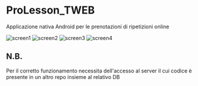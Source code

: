 # ProLesson_TWEB

Applicazione nativa Android per le prenotazioni di ripetizioni online 

![screen1](https://user-images.githubusercontent.com/59978602/185881796-958b70f3-d38f-4316-9843-8a1929160bd9.png)
![screen2](https://user-images.githubusercontent.com/59978602/185881802-87a5a07f-7523-459b-ad36-825dc75283ab.png)
![screen3](https://user-images.githubusercontent.com/59978602/185881804-65672ad1-5eb3-4fe9-92f1-8c48c9d5e590.png)
![screen4](https://user-images.githubusercontent.com/59978602/185881806-8dda3adb-7fba-401a-a9ff-ca6204ad7e8a.png)

## N.B. 
Per il corretto funzionamento necessita dell'accesso al server il cui codice è presente in un altro repo insieme al relativo DB
